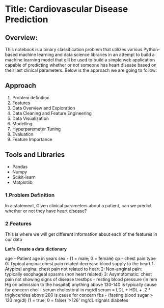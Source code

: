 # **Title:** Cardiovascular Disease Prediction

## **Overview:**
This notebook is a binary classification problem that utilizes various Python-based machine learning and data science libraries in an attempt to build a machine learning model that qill be used to build a simple web application capable of predicting whether or not someone has heart disease based on their last clinical parameters. Below is the approach we are going to follow:

## Approach
1. Problem definition
2. Features
3. Data Overview and Exploration
4. Data Cleaning and Feature Engineering
5. Data Visualization
6. Modelling
7. Hyperparemeter Tuning
8. Evaluation
9. Feature Importance

## Tools and Libraries
- Pandas
- Numpy
- Scikit-learn
- Matplotlib


### 1.Problem Definition
In a statement,
Given clinical parameters about a patient, can we predict whether or not they have heart disease?

### 2.Features
This is where we will get different information about each of the features in our data

**Let's Create a data dictionary**

age - Patient age in years
sex - (1 = male; 0 = female)
cp - chest pain type
0: Typical angina: chest pain related decrease blood supply to the heart
1: Atypical angina: chest pain not related to heart
2: Non-anginal pain: typically esophageal spasms (non heart related)
3: Asymptomatic: chest pain not showing signs of disease
trestbps - resting blood pressure (in mm Hg on admission to the hospital) anything above 130-140 is typically cause for concern
chol - serum cholestoral in mg/dl
serum = LDL + HDL + .2 * triglycerides
above 200 is cause for concern
fbs - (fasting blood sugar > 120 mg/dl) (1 = true; 0 = false)
'>126' mg/dL signals diabetes
